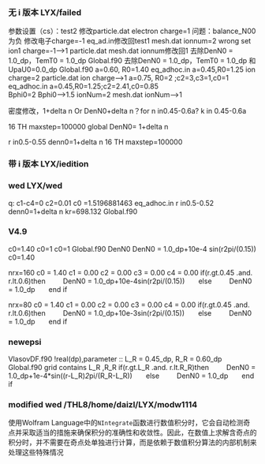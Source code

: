 ### 无 i 版本     LYX/failed
参数设置（cs）：test2
修改particle.dat  electron charge=1
	问题：balance_N00为负
修改电子charge=-1
eq_ad.in修改回test1
mesh.dat   ionnum=2
wrong set ion1 charge=-1-->1  particle.dat
mesh.dat ionnum修改回1
去除DenN0 = 1.0_dp，TemT0 = 1.0_dp Global.f90
去除DenN0 = 1.0_dp，TemT0 = 1.0_dp  和UpaU0=0.0_dp Global.f90
a=0.60,  R0=1.40                   eq_adhoc.in
a=0.45,R0=1.25
ion charge=2                        particle.dat
ion charge-->1
a=0.75, R0=2 ;c2=3,c3=1,c0=1       eq_adhoc.in
a=0.45,R0=1.25;c2=2.41,c0=0.85     
Bphi0=2
Bphi0-->1.5
ionNum=2                                         mesh.dat
ionNum-->1

密度修改，1+delta n Or DenN0+delta n？for n in0.45-0.6a?  k in 0.45-0.6a


16 TH   maxstep=100000
global DenN0= 1+delta n

r in0.5-0.55   denn0=1+delta n
16 TH   maxstep=100000

### 带 i 版本  LYX/iedition


### wed  LYX/wed
q: c1-c4=0   c2=0.01  c0 =1.5196881463     eq_adhoc.in
r in0.5-0.52   denn0=1+delta n   kr=698.132      Global.f90



### V4.9
c0=1.40
c0=1
	c0=1
	Global.f90   DenN0  DenN0 = 1.0_dp+10e-4 sin(r2pi/(0.15))
c0=1.40

nrx=160
c0 =  1.40
        c1 =  0.00
        c2 =  0.00
        c3 =  0.00
        c4 =  0.00
        if(r.gt.0.45 .and. r.lt.0.6)then
        DenN0 = 1.0_dp+10e-4sin(r2pi/(0.15))
      else
        DenN0 = 1.0_dp
      end if

nrx=80
c0 =  1.40
        c1 =  0.00
        c2 =  0.00
        c3 =  0.00
        c4 =  0.00
        if(r.gt.0.45 .and. r.lt.0.6)then
        DenN0 = 1.0_dp+10e-3sin(r2pi/(0.15))
      else
        DenN0 = 1.0_dp
      end if

### newepsi
VlasovDF.f90
	 !real(dp),parameter :: L_R = 0.45_dp, R_R = 0.60_dp
Global.f90
	grid contains  L_R ,R_R
	if(r.gt.L_R .and. r.lt.R_R)then
        DenN0 = 1.0_dp+1e-4*sin((r-L_R)*2*pi/(R_R-L_R))
      else
        DenN0 = 1.0_dp
      end if

### modified wed /THL8/home/daizl/LYX/modw1114
使用Wolfram Language中的`NIntegrate`函数进行数值积分时，它会自动检测奇点并采取适当的措施来确保积分的准确性和收敛性。因此，在数值上求解含奇点的积分时，并不需要在奇点处单独进行计算，而是依赖于数值积分算法的内部机制来处理这些特殊情况